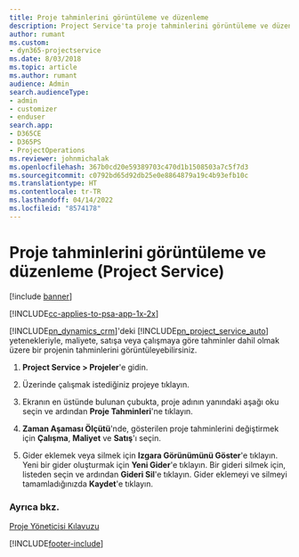 ```yaml
---
title: Proje tahminlerini görüntüleme ve düzenleme
description: Project Service'ta proje tahminlerini görüntüleme ve düzenleme
author: rumant
ms.custom:
- dyn365-projectservice
ms.date: 8/03/2018
ms.topic: article
ms.author: rumant
audience: Admin
search.audienceType:
- admin
- customizer
- enduser
search.app:
- D365CE
- D365PS
- ProjectOperations
ms.reviewer: johnmichalak
ms.openlocfilehash: 367b0cd20e59389703c470d1b1508503a7c5f7d3
ms.sourcegitcommit: c0792bd65d92db25e0e8864879a19c4b93efb10c
ms.translationtype: HT
ms.contentlocale: tr-TR
ms.lasthandoff: 04/14/2022
ms.locfileid: "8574178"
---
```

# <a name="view-and-edit-project-estimates-project-service"></a>Proje tahminlerini görüntüleme ve düzenleme (Project Service)

[!include [banner](../includes/psa-now-project-operations.md)]

[!INCLUDE[cc-applies-to-psa-app-1x-2x](../includes/cc-applies-to-psa-app-1x-2x.md)]

[!INCLUDE[pn_dynamics_crm](../includes/pn-dynamics-crm.md)]'deki [!INCLUDE[pn_project_service_auto](../includes/pn-project-service-auto.md)] yetenekleriyle, maliyete, satışa veya çalışmaya göre tahminler dahil olmak üzere bir projenin tahminlerini görüntüleyebilirsiniz.  
  
1.  **Project Service > Projeler**'e gidin.  
  
2.  Üzerinde çalışmak istediğiniz projeye tıklayın.  
  
3.  Ekranın en üstünde bulunan çubukta, proje adının yanındaki aşağı oku seçin ve ardından **Proje Tahminleri**'ne tıklayın.  
  
4.  **Zaman Aşaması Ölçütü**'nde, gösterilen proje tahminlerini değiştirmek için **Çalışma**, **Maliyet** ve **Satış**'ı seçin.  
  
5.  Gider eklemek veya silmek için **Izgara Görünümünü Göster**'e tıklayın. Yeni bir gider oluşturmak için **Yeni Gider**'e tıklayın. Bir gideri silmek için, listeden seçin ve ardından **Gideri Sil**'e tıklayın. Gider eklemeyi ve silmeyi tamamladığınızda **Kaydet**'e tıklayın.  
  
### <a name="see-also"></a>Ayrıca bkz.  
 [Proje Yöneticisi Kılavuzu](../psa/project-manager-guide.md)


[!INCLUDE[footer-include](../includes/footer-banner.md)]
